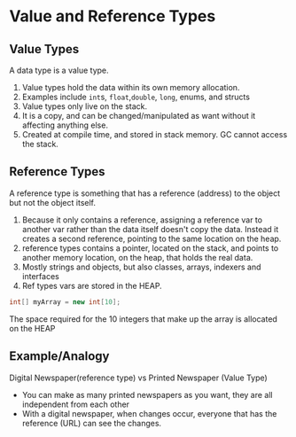 # Value and Reference Types

## Value Types
A data type is a value type.
1. Value types hold the data within its own memory allocation. 
1. Examples include `int`s, `float`,`double`, `long`, enums, and structs
1. Value types only live on the stack. 
1. It is a copy, and can be changed/manipulated as want without it affecting anything else.
1. Created at compile time, and stored in stack memory. GC cannot access the stack.

## Reference Types 
A reference type is something that has a reference (address) to the object but not the object itself.
1. Because it only contains a reference, assigning a reference var to another var rather than the data itself doesn't copy the data.
Instead it creates a second reference, pointing to the same location on the heap.
1. reference types contains a pointer, located on the stack, and points to another memory location, on the heap, that holds the real data.
1. Mostly strings and objects, but also classes, arrays, indexers and interfaces
1. Ref types vars are stored in the HEAP.

```csharp
int[] myArray = new int[10];
```

The space required for the 10 integers that make up the array is allocated on the HEAP

## Example/Analogy
Digital Newspaper(reference type) vs Printed Newspaper (Value Type)
- You can make as many printed newspapers as you want, they are all independent from each other
- With a digital newspaper, when changes occur, everyone that has the reference (URL) can see the changes.
